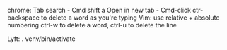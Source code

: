 
chrome:
	Tab search - Cmd shift a
	Open in new tab - Cmd-click
	ctr-backspace to delete a word as you're typing
Vim:
	use relative + absolute numbering
	ctrl-w to delete a word, ctrl-u to delete the line

Lyft:
	. venv/bin/activate

